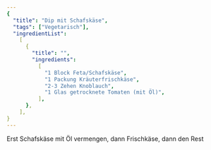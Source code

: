 ```yaml
---
{
  "title": "Dip mit Schafskäse",
  "tags": ["Vegetarisch"],
  "ingredientList":
    [
      {
        "title": "",
        "ingredients":
          [
            "1 Block Feta/Schafskäse",
            "1 Packung Kräuterfrischkäse",
            "2-3 Zehen Knoblauch",
            "1 Glas getrocknete Tomaten (mit Öl)",
          ],
      },
    ],
}
---
```


Erst Schafskäse mit Öl vermengen, dann Frischkäse, dann den Rest
